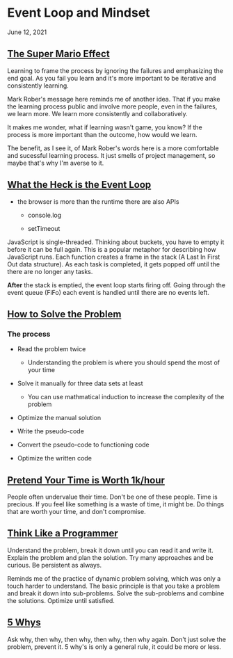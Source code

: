# Event Loop and Mindset

June 12, 2021

## [The Super Mario Effect](https://youtu.be/mClJBTz9I6U)

Learning to frame the process by ignoring the failures and emphasizing the end goal. As you fail you learn and it's more important to be iterative and consistently learning.

Mark Rober's message here reminds me of another idea. That if you make the learning process public and involve more people, even in the failures, we learn more. We learn more consistently and collaboratively.

It makes me wonder, what if learning wasn't game, you know? If the process is more important than the outcome, how would we learn.

The benefit, as I see it, of Mark Rober's words here is a more comfortable and sucessful learning process. It just smells of project management, so maybe that's why I'm averse to it.

## [What the Heck is the Event Loop](https://youtu.be/8aGhZQkoFbQ)

* the browser is more than the runtime there are also APIs

  * console.log

  * setTimeout

JavaScript is single-threaded. Thinking about buckets, you have to empty it before it can be full again. This is a popular metaphor for describing how JavaScript runs. Each function creates a frame in the stack (A Last In First Out data structure). As each task is completed, it gets popped off until the there are no longer any tasks.

**After** the stack is emptied, the event loop starts firing off. Going through the event queue (FiFo) each event is handled until there are no events left.

## [How to Solve the Problem](https://simpleprogrammer.com/solving-problems-breaking-it-down/)

### The process

* Read the problem twice

    * Understanding the problem is where you should spend the most of your time

* Solve it manually for three data sets at least

    * You can use mathmatical induction to increase the complexity of the problem

* Optimize the manual solution

* Write the pseudo-code

* Convert the pseudo-code to functioning code

* Optimize the written code

## [Pretend Your Time is Worth 1k/hour](https://medium.com/swlh/pretend-your-time-is-worth-1-000-hour-and-youll-become-100x-more-productive-f04628bb3e6d)

People often undervalue their time. Don't be one of these people. Time is precious. If you feel like something is a waste of time, it might be. Do things that are worth your time, and don't compromise.

## [Think Like a Programmer](https://www.freecodecamp.org/news/how-to-think-like-a-programmer-lessons-in-problem-solving-d1d8bf1de7d2/)

Understand the problem, break it down until you can read it and write it. Explain the problem and plan the solution. Try many approaches and be curious. Be persistent as always.

Reminds me of the practice of dynamic problem solving, which was only a touch harder to understand. The basic principle is that you take a problem and break it down into sub-problems. Solve the sub-problems and combine the solutions. Optimize until satisfied.

## [5 Whys](https://www.mindtools.com/pages/article/newTMC_5W.htm)

Ask why, then why, then why, then why, then why again. Don't just solve the problem, prevent it. 5 why's is only a general rule, it could be more or less.